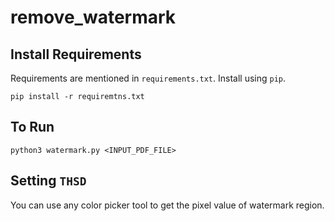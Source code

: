 # remove_watermark

## Install Requirements
Requirements are mentioned in `requirements.txt`. Install using `pip`.

``
    pip install -r requiremtns.txt
``

## To Run
``
    python3 watermark.py <INPUT_PDF_FILE>
``

## Setting `THSD`
You can use any color picker tool to get the pixel value of watermark region.

